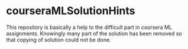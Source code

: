 # courseraMLSolutionHints
This repository is basically a help to the difficult part in coursera ML assignments.
Knowingly many part of the solution has been removed so that copying of solution could not be done.
